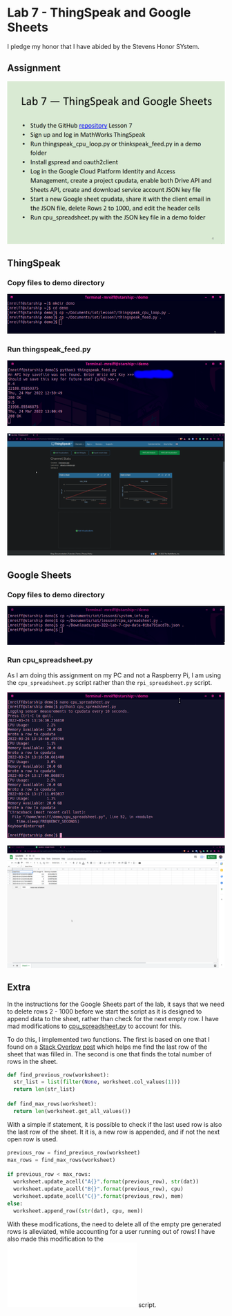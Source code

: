 # Lab 7 - ThingSpeak and Google Sheets

I pledge my honor that I have abided by the Stevens Honor SYstem.

## Assignment

![](assets/Lab7.png)

## ThingSpeak

### Copy files to demo directory
![](assets/cp_demo.png)

### Run thingspeak_feed.py
![](assets/thingspeak_feed_run.png)

![](assets/thingspeak_feed_results.png)

## Google Sheets

### Copy files to demo directory
![](assets/cp_sheets.png)

### Run cpu_spreadsheet.py
As I am doing this assignment on my PC and not a Raspberry Pi, I am using the `cpu_spreadsheet.py` script rather than the `rpi_spreadsheet.py` script.

![](assets/cpu_spreadsheet_run.png)

![](assets/cpu_spreadsheet_results.png)

## Extra

In the instructions for the Google Sheets part of the lab, it says that we need to delete rows 2 - 1000 before we start the script as it is designed to append data to the sheet, rather than check for the next empty row. I have mad modifications to [cpu_spreadsheet.py](./cpu_spreadsheet.py) to account for this.

To do this, I implemented two functions. The first is based on one that I found on a [Stack Overlow post](https://stackoverflow.com/questions/40781295/how-to-find-the-first-empty-row-of-a-google-spread-sheet-using-python-gspread/42476314#42476314) which helps me find the last row of the sheet that was filled in. The second is one that finds the total number of rows in the sheet.
```py
def find_previous_row(worksheet):
  str_list = list(filter(None, worksheet.col_values(1)))
  return len(str_list)

def find_max_rows(worksheet):
  return len(worksheet.get_all_values())
```

With a simple if statement, it is possible to check if the last used row is also the last row of the sheet. It it is, a new row is appended, and if not the next  open row is used.
```py
previous_row = find_previous_row(worksheet)
max_rows = find_max_rows(worksheet)
        
if previous_row < max_rows:
  worksheet.update_acell("A{}".format(previous_row), str(dat))
  worksheet.update_acell("B{}".format(previous_row), cpu)
  worksheet.update_acell("C{}".format(previous_row), mem)
else:
  worksheet.append_row((str(dat), cpu, mem))
```

With these modifications, the need to delete all of the empty pre generated rows is alleviated, while accounting for a user running out of rows! I have also made this modification to the ![rpi_spreadsheet.py](./rpi_spreadsheet.py) script.